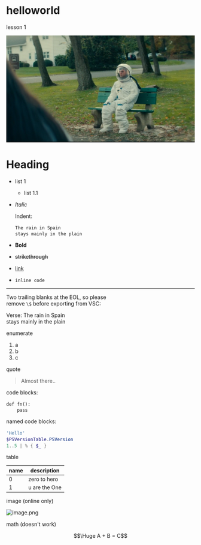# helloworld
lesson 1

![](res/bus_stop.png)

# Heading

- list 1
  - list 1.1
- *Italic*

    Indent:
    ```
    The rain in Spain
    stays mainly in the plain
    ```
- **Bold**
- ~~strikethrough~~
- [link](http://example.com)
- `inline code`

---

Two trailing blanks at the EOL, so please  
remove `\$` before exporting from VSC:  

Verse: The rain in Spain  
stays mainly in the plain

enumerate

1. a
1. b
1. c

quote

> Almost there..

code blocks:

```
def fn():
    pass
```
named code blocks:

```powershell
'Hello'
$PSVersionTable.PSVersion
1..5 | % { $_ }
```

table

| name | description |
|-|-|
|  0   | zero to hero |
|  1   | u are the One |

image (online only)

![image.png](https://qiita-image-store.s3.ap-northeast-1.amazonaws.com/0/167409/dc34f53f-7003-9dce-2fd6-a58aa53013fb.png)

math (doesn't work)

$$\Huge A + B = C$$
